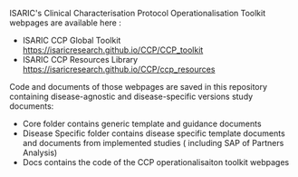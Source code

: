 ISARIC's Clinical Characterisation Protocol Operationalisation Toolkit webpages are available here : 
- ISARIC CCP Global Toolkit https://isaricresearch.github.io/CCP/CCP_toolkit
- ISARIC CCP Resources Library https://isaricresearch.github.io/CCP/ccp_resources

Code and documents of those webpages are saved in this repository containing disease-agnostic and disease-specific versions study documents:
- Core folder contains generic template and guidance documents
- Disease Specific folder contains disease specific template documents and documents from implemented studies ( including SAP of Partners Analysis) 
- Docs contains the code of the CCP operationalisaiton toolkit webpages
